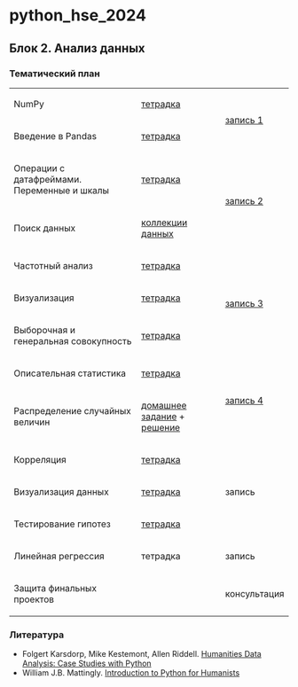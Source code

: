 # python_hse_2024
## Блок 2. Анализ данных

### Тематический план

<table><tr><td><p>NumPy</p>
</td><td><p><a href='https://github.com/AnnSenina/python_hse_2024/blob/main/notebooks/1_NumPy.ipynb'>тетрадка</a></p>
</td><td rowspan="2"><p><a href='https://youtube.com/live/1MvAEw1QpaU?feature=share'>запись 1</a></p>
</td>
</tr><tr><td><p>Введение в Pandas</p>
</td><td><p><a href='https://github.com/AnnSenina/python_hse_2024/blob/main/notebooks/2_pandas.ipynb'>тетрадка</a></p>
</td>
</tr><tr><td><p>Операции с датафреймами. Переменные и шкалы</p>
</td><td><p><a href='https://github.com/AnnSenina/python_hse_2024/blob/main/notebooks/3_pandas.ipynb'>тетрадка</a></p>
</td><td rowspan="2"><p><a href='https://youtube.com/live/L1m3y0V_yJQ?feature=share'>запись 2</a></p>
</td>
</tr><tr><td><p>Поиск данных</p>
</td><td><p><a href='https://github.com/AnnSenina/python_hse_2024/blob/main/notebooks/search_data.md'>коллекции данных</a></p>
</td>
</tr><tr><td><p>Частотный анализ</p>
</td><td><p><a href='https://github.com/AnnSenina/python_hse_2024/blob/main/notebooks/4_%D1%87%D0%B0%D1%81%D1%82%D0%BE%D1%82%D1%8B%2C_pandas.ipynb'>тетрадка</a></p>
</td><td rowspan="3"><p><a href='https://youtube.com/live/vag1DmL6I7o?feature=share'>запись 3</a></p>
</td>
</tr><tr><td><p>Визуализация</p>
</td><td><p><a href='https://github.com/AnnSenina/python_hse_2024/blob/main/notebooks/5_%D0%B1%D0%B0%D0%B7%D0%BE%D0%B2%D0%B0%D1%8F_%D0%B3%D1%80%D0%B0%D1%84%D0%B8%D0%BA%D0%B0.ipynb'>тетрадка</a></p>
</td>
</tr><tr><td><p>Выборочная и генеральная совокупность</p>
</td><td><p><a href='https://github.com/AnnSenina/python_hse_2024/blob/main/notebooks/6_%D0%B2%D1%8B%D0%B1%D0%BE%D1%80%D0%BA%D0%B8.ipynb'>тетрадка</a></p>
</td>
</tr><tr><td><p>Описательная статистика</p>
</td><td><p><a href='https://github.com/AnnSenina/python_hse_2024/blob/main/notebooks/7_%D0%9E%D0%BF%D0%B8%D1%81%D0%B0%D1%82%D0%B5%D0%BB%D1%8C%D0%BD%D1%8B%D0%B5_%D1%81%D1%82%D0%B0%D1%82%D0%B8%D1%81%D1%82%D0%B8%D0%BA%D0%B8.ipynb'>тетрадка</a></p>
</td><td rowspan="2"><p><a href='https://youtube.com/live/_8tEPjlhdRI?feature=share'>запись 4</a></p>
</td>
</tr><tr><td><p>Распределение случайных величин</p>
</td><td><p><a href='https://github.com/AnnSenina/python_hse_2024/blob/main/notebooks/%D0%94%D0%BE%D0%BC%D0%B0%D1%88%D0%BD%D0%B5%D0%B5_%D0%B7%D0%B0%D0%B4%D0%B0%D0%BD%D0%B8%D0%B5.ipynb'>домашнее задание</a> + <a href=''>решение</a></p>
</td>
</tr><tr><td><p>Корреляция</p>
</td><td><p><a href='https://github.com/AnnSenina/python_hse_2024/blob/main/notebooks/8_%D0%9A%D0%BE%D1%80%D1%80%D0%B5%D0%BB%D1%8F%D1%86%D0%B8%D0%B8.ipynb'>тетрадка</a></p>
</td><td rowspan="3"><p>запись</a></p>
</td>
</tr><tr><td><p>Визуализация данных</p>
</td><td><p><a href='https://github.com/AnnSenina/python_hse_2024/blob/main/notebooks/9_%D0%92%D0%B8%D0%B7%D1%83%D0%B0%D0%BB%D0%B8%D0%B7%D0%B0%D1%86%D0%B8%D0%B8_seaborn.ipynb'>тетрадка</a></p>
</td>
</tr><tr><td><p>Тестирование гипотез</p>
</td><td><p><a href='https://github.com/AnnSenina/python_hse_2024/blob/main/notebooks/10_%D0%A2%D0%B5%D1%81%D1%82%D1%8B.ipynb'>тетрадка</a></p>
</td>
</tr><tr><td><p>Линейная регрессия</p>
</td><td><p>тетрадка</p>
</td><td><p>запись</p>
</td>
</tr><tr><td><p>Защита финальных проектов</p>
</td><td><p><br></p>
</td><td><p>консультация</p>
</td>
</tr>
</table>

### Литература
- Folgert Karsdorp, Mike Kestemont, Allen Riddell. [Humanities Data Analysis: Case Studies with Python](https://www.humanitiesdataanalysis.org/index.html)
- William J.B. Mattingly. [Introduction to Python for Humanists](http://python-textbook.pythonhumanities.com/intro.html)
